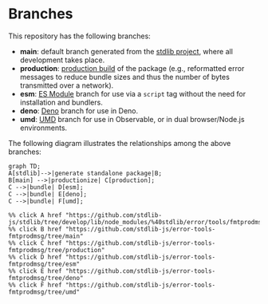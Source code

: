 <!--

@license Apache-2.0

Copyright (c) 2022 The Stdlib Authors.

Licensed under the Apache License, Version 2.0 (the "License");
you may not use this file except in compliance with the License.
You may obtain a copy of the License at

    http://www.apache.org/licenses/LICENSE-2.0

Unless required by applicable law or agreed to in writing, software
distributed under the License is distributed on an "AS IS" BASIS,
WITHOUT WARRANTIES OR CONDITIONS OF ANY KIND, either express or implied.
See the License for the specific language governing permissions and
limitations under the License.

-->

# Branches

This repository has the following branches:

-   **main**: default branch generated from the [stdlib project][stdlib-url], where all development takes place.
-   **production**: [production build][production-url] of the package (e.g., reformatted error messages to reduce bundle sizes and thus the number of bytes transmitted over a network).
-   **esm**: [ES Module][esm-url] branch for use via a `script` tag without the need for installation and bundlers.
-   **deno**: [Deno][deno-url] branch for use in Deno.
-   **umd**: [UMD][umd-url] branch for use in Observable, or in dual browser/Node.js environments.

The following diagram illustrates the relationships among the above branches:

```mermaid
graph TD;
A[stdlib]-->|generate standalone package|B;
B[main] -->|productionize| C[production];
C -->|bundle| D[esm];
C -->|bundle| E[deno];
C -->|bundle| F[umd];

%% click A href "https://github.com/stdlib-js/stdlib/tree/develop/lib/node_modules/%40stdlib/error/tools/fmtprodmsg"
%% click B href "https://github.com/stdlib-js/error-tools-fmtprodmsg/tree/main"
%% click C href "https://github.com/stdlib-js/error-tools-fmtprodmsg/tree/production"
%% click D href "https://github.com/stdlib-js/error-tools-fmtprodmsg/tree/esm"
%% click E href "https://github.com/stdlib-js/error-tools-fmtprodmsg/tree/deno"
%% click F href "https://github.com/stdlib-js/error-tools-fmtprodmsg/tree/umd"
```

[stdlib-url]: https://github.com/stdlib-js/stdlib/tree/develop/lib/node_modules/%40stdlib/error/tools/fmtprodmsg
[production-url]: https://github.com/stdlib-js/error-tools-fmtprodmsg/tree/production
[deno-url]: https://github.com/stdlib-js/error-tools-fmtprodmsg/tree/deno
[umd-url]: https://github.com/stdlib-js/error-tools-fmtprodmsg/tree/umd
[esm-url]: https://github.com/stdlib-js/error-tools-fmtprodmsg/tree/esm